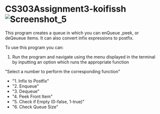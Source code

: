 # CS303Assignment3-koifissh![Screenshot_5](https://user-images.githubusercontent.com/112574689/232664938-b42085b8-039f-4c22-9d08-28bf5e831969.png)

This program creates a queue in which you can enQueue ,peek, or deQeueue items.
It can also convert infix expressions to postfix.

To use this program you can:
1. Run the program and navigate using the menu displayed in the terminal by inputting an option which runs the appropriate function

"Select a number to perform the corresponding function"
- "1. Infix to Postfix"
- "2. Enqueue"
- "3. Dequeue"
- "4. Peek Front Item"
- "5. Check if Empty (0-false, 1-true)"
- "6. Check Queue Size"
